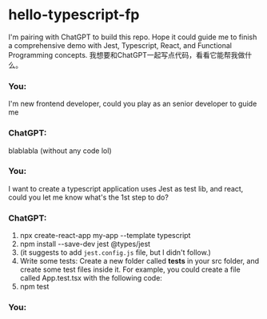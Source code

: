 # hello-typescript-fp
I'm pairing with ChatGPT to build this repo. Hope it could guide me to finish a comprehensive demo with Jest, Typescript, React, and Functional Programming concepts.
我想要和ChatGPT一起写点代码，看看它能帮我做什么。

### You:
I'm new frontend developer, could you play as an senior developer to guide me

### ChatGPT:
blablabla (without any code lol)

### You:
I want to create a typescript application uses Jest as test lib, and react, could you let me know what's the 1st step to do?

### ChatGPT:
1. npx create-react-app my-app --template typescript
2. npm install --save-dev jest @types/jest
3. (it suggests to add `jest.config.js` file, but I didn't follow.)
4. Write some tests: Create a new folder called __tests__ in your src folder, and create some test files inside it. For example, you could create a file called App.test.tsx with the following code:
5. npm test

### You:
